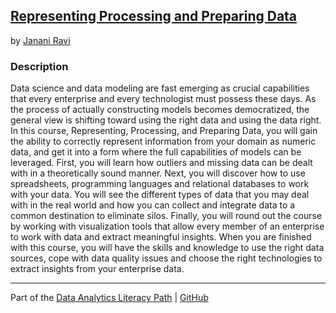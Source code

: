 ## [Representing Processing and Preparing Data](https://app.pluralsight.com/library/courses/representing-processing-preparing-data/table-of-contents)
by [Janani Ravi](https://app.pluralsight.com/profile/author/janani-ravi)

### Description
Data science and data modeling are fast emerging as crucial capabilities that every enterprise and every technologist must possess these days. As the process of actually constructing models becomes democratized, the general view is shifting toward using the right data and using the data right. In this course, Representing, Processing, and Preparing Data, you will gain the ability to correctly represent information from your domain as numeric data, and get it into a form where the full capabilities of models can be leveraged. First, you will learn how outliers and missing data can be dealt with in a theoretically sound manner. Next, you will discover how to use spreadsheets, programming languages and relational databases to work with your data. You will see the different types of data that you may deal with in the real world and how you can collect and integrate data to a common destination to eliminate silos. Finally, you will round out the course by working with visualization tools that allow every member of an enterprise to work with data and extract meaningful insights. When you are finished with this course, you will have the skills and knowledge to use the right data sources, cope with data quality issues and choose the right technologies to extract insights from your enterprise data.

***

Part of the [Data Analytics Literacy Path](https://app.pluralsight.com/paths/skill/data-analytics-literacy) | [GitHub]()